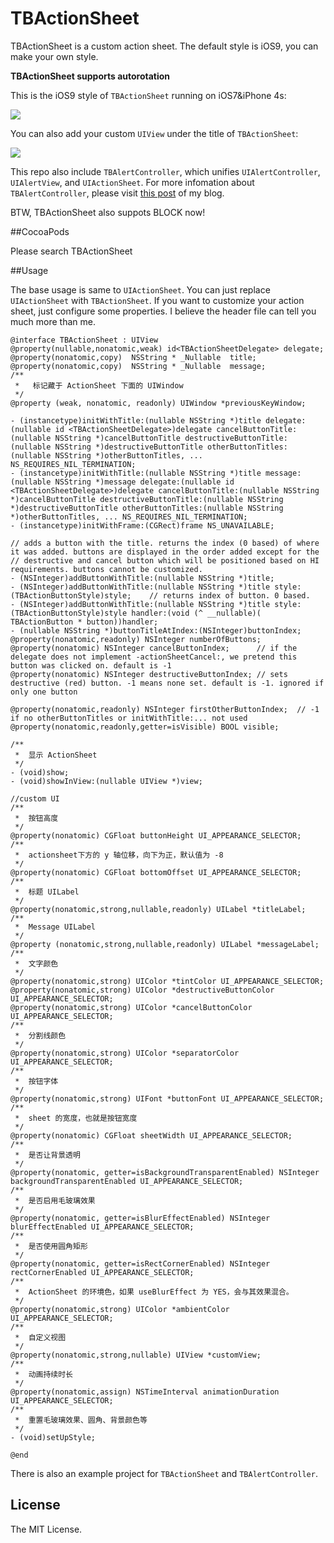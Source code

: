 # TBActionSheet

TBActionSheet is a custom action sheet. The default style is iOS9, you can make your own style.  

**TBActionSheet supports autorotation**

This is the iOS9 style of `TBActionSheet` running on iOS7&iPhone 4s:

![](images/iPhone4s.jpg)

You can also add your custom `UIView` under the title of `TBActionSheet`:

![](images/iPhone6p.jpg)

This repo also include `TBAlertController`, which unifies `UIAlertController`, `UIAlertView`, and `UIActionSheet`. For more infomation about `TBAlertController`, please visit [this post](http://yulingtianxia.com/blog/2015/11/13/Summary-of-the-first-month-in-the-internship-of-Tencent/) of my blog.

BTW, TBActionSheet also suppots BLOCK now!

##CocoaPods

Please search TBActionSheet

##Usage

The base usage is same to `UIActionSheet`. You can just replace `UIActionSheet` with `TBActionSheet`. If you want to customize your action sheet, just configure some properties. I believe the header file can tell you much more than me. 

```
@interface TBActionSheet : UIView
@property(nullable,nonatomic,weak) id<TBActionSheetDelegate> delegate;
@property(nonatomic,copy)  NSString * _Nullable  title;
@property(nonatomic,copy)  NSString * _Nullable  message;
/**
 *   标记藏于 ActionSheet 下面的 UIWindow
 */
@property (weak, nonatomic, readonly) UIWindow *previousKeyWindow;

- (instancetype)initWithTitle:(nullable NSString *)title delegate:(nullable id <TBActionSheetDelegate>)delegate cancelButtonTitle:(nullable NSString *)cancelButtonTitle destructiveButtonTitle:(nullable NSString *)destructiveButtonTitle otherButtonTitles:(nullable NSString *)otherButtonTitles, ... NS_REQUIRES_NIL_TERMINATION;
- (instancetype)initWithTitle:(nullable NSString *)title message:(nullable NSString *)message delegate:(nullable id <TBActionSheetDelegate>)delegate cancelButtonTitle:(nullable NSString *)cancelButtonTitle destructiveButtonTitle:(nullable NSString *)destructiveButtonTitle otherButtonTitles:(nullable NSString *)otherButtonTitles, ... NS_REQUIRES_NIL_TERMINATION;
- (instancetype)initWithFrame:(CGRect)frame NS_UNAVAILABLE;

// adds a button with the title. returns the index (0 based) of where it was added. buttons are displayed in the order added except for the
// destructive and cancel button which will be positioned based on HI requirements. buttons cannot be customized.
- (NSInteger)addButtonWithTitle:(nullable NSString *)title;
- (NSInteger)addButtonWithTitle:(nullable NSString *)title style:(TBActionButtonStyle)style;    // returns index of button. 0 based.
- (NSInteger)addButtonWithTitle:(nullable NSString *)title style:(TBActionButtonStyle)style handler:(void (^ __nullable)( TBActionButton * button))handler;
- (nullable NSString *)buttonTitleAtIndex:(NSInteger)buttonIndex;
@property(nonatomic,readonly) NSInteger numberOfButtons;
@property(nonatomic) NSInteger cancelButtonIndex;      // if the delegate does not implement -actionSheetCancel:, we pretend this button was clicked on. default is -1
@property(nonatomic) NSInteger destructiveButtonIndex; // sets destructive (red) button. -1 means none set. default is -1. ignored if only one button

@property(nonatomic,readonly) NSInteger firstOtherButtonIndex;	// -1 if no otherButtonTitles or initWithTitle:... not used
@property(nonatomic,readonly,getter=isVisible) BOOL visible;

/**
 *  显示 ActionSheet
 */
- (void)show;
- (void)showInView:(nullable UIView *)view;

//custom UI
/**
 *  按钮高度
 */
@property(nonatomic) CGFloat buttonHeight UI_APPEARANCE_SELECTOR;
/**
 *  actionsheet下方的 y 轴位移，向下为正，默认值为 -8
 */
@property(nonatomic) CGFloat bottomOffset UI_APPEARANCE_SELECTOR;
/**
 *  标题 UILabel
 */
@property(nonatomic,strong,nullable,readonly) UILabel *titleLabel;
/**
 *  Message UILabel
 */
@property (nonatomic,strong,nullable,readonly) UILabel *messageLabel;
/**
 *  文字颜色
 */
@property(nonatomic,strong) UIColor *tintColor UI_APPEARANCE_SELECTOR;
@property(nonatomic,strong) UIColor *destructiveButtonColor UI_APPEARANCE_SELECTOR;
@property(nonatomic,strong) UIColor *cancelButtonColor UI_APPEARANCE_SELECTOR;
/**
 *  分割线颜色
 */
@property(nonatomic,strong) UIColor *separatorColor UI_APPEARANCE_SELECTOR;
/**
 *  按钮字体
 */
@property(nonatomic,strong) UIFont *buttonFont UI_APPEARANCE_SELECTOR;
/**
 *  sheet 的宽度，也就是按钮宽度
 */
@property(nonatomic) CGFloat sheetWidth UI_APPEARANCE_SELECTOR;
/**
 *  是否让背景透明
 */
@property(nonatomic, getter=isBackgroundTransparentEnabled) NSInteger backgroundTransparentEnabled UI_APPEARANCE_SELECTOR;
/**
 *  是否启用毛玻璃效果
 */
@property(nonatomic, getter=isBlurEffectEnabled) NSInteger blurEffectEnabled UI_APPEARANCE_SELECTOR;
/**
 *  是否使用圆角矩形
 */
@property(nonatomic, getter=isRectCornerEnabled) NSInteger rectCornerEnabled UI_APPEARANCE_SELECTOR;
/**
 *  ActionSheet 的环境色，如果 useBlurEffect 为 YES，会与其效果混合。
 */
@property(nonatomic,strong) UIColor *ambientColor UI_APPEARANCE_SELECTOR;
/**
 *  自定义视图
 */
@property(nonatomic,strong,nullable) UIView *customView;
/**
 *  动画持续时长
 */
@property(nonatomic,assign) NSTimeInterval animationDuration UI_APPEARANCE_SELECTOR;
/**
 *  重置毛玻璃效果、圆角、背景颜色等
 */
- (void)setUpStyle;

@end
```

There is also an example project for `TBActionSheet` and `TBAlertController`.

## License

The MIT License.